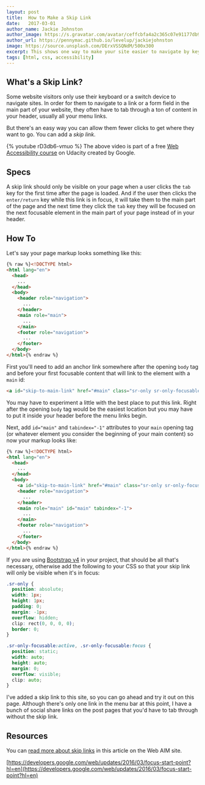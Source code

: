 ```yaml
---
layout: post
title:  How to Make a Skip Link
date:   2017-03-01
author_name: Jackie Johnston
author_image: https://s.gravatar.com/avatar/ceffcbfa4a2c365c07e91177db9b618c?s=300
author_url: https://pennymac.github.io/levelup/jackiejohnston
image: https://source.unsplash.com/DErxVSSQNdM/500x300
excerpt: This shows one way to make your site easier to navigate by keyboard.
tags: [html, css, accessibility]
---
```


## What's a Skip Link?

Some website visitors only use their keyboard or a switch device to navigate sites. In order for them to navigate to a link or a form field in the main part of your website, they often have to tab through a ton of content in your header, usually all your menu links. 

But there's an easy way you can allow them fewer clicks to get where they want to go. You can add a *skip link*.

{% youtube rD3db6-vmuo %}
The above video is part of a free [Web Accessibility course](https://www.udacity.com/course/web-accessibility--ud891) on Udacity created by Google.

## Specs

A skip link should only be visible on your page when a user clicks the `tab` key for the first time after the page is loaded. And if the user then clicks the `enter/return` key while this link is in focus, it will take them to the main part of the page and the next time they click the `tab` key they will be focused on the next focusable element in the main part of your page instead of in your header.

## How To

Let's say your page markup looks something like this:

```html
{% raw %}<!DOCTYPE html>
<html lang="en">
  <head>
    ...
  </head>
  <body>
    <header role="navigation">
      ...
    </header>
    <main role="main">
      ...
    </main>
    <footer role="navigation">
      ...
    </footer>
  </body>
</html>{% endraw %}
```

First you'll need to add an anchor link somewhere after the opening `body` tag and before your first focusable content that will link to the element with a `main` id:

```html
<a id="skip-to-main-link" href="#main" class="sr-only sr-only-focusable">Skip to main content.</a>
```

You may have to experiment a little with the best place to put this link. Right after the opening `body` tag would be the easiest location but you may have to put it inside your header before the menu links begin.

Next, add `id="main"` and `tabindex="-1"` attributes to your `main` opening tag (or whatever element you consider the beginning of your main content) so now your markup looks like:

```html
{% raw %}<!DOCTYPE html>
<html lang="en">
  <head>
    ...
  </head>
  <body>
    <a id="skip-to-main-link" href="#main" class="sr-only sr-only-focusable">Skip to main content.</a>
    <header role="navigation">
      ...
    </header>
    <main role="main" id="main" tabindex="-1">
      ...
    </main>
    <footer role="navigation">
      ...
    </footer>
  </body>
</html>{% endraw %}
```

If you are using [Bootstrap v4](https://v4-alpha.getbootstrap.com) in your project, that should be all that's necessary, otherwise add the following to your CSS so that your skip link will only be visible when it's in focus:

```css
.sr-only {
  position: absolute;
  width: 1px;
  height: 1px;
  padding: 0;
  margin: -1px;
  overflow: hidden;
  clip: rect(0, 0, 0, 0);
  border: 0;
}

.sr-only-focusable:active, .sr-only-focusable:focus {
  position: static;
  width: auto;
  height: auto;
  margin: 0;
  overflow: visible;
  clip: auto;
}
```

I've added a skip link to this site, so you can go ahead and try it out on this page. Although there's only one link in the menu bar at this point, I have a bunch of social share links on the post pages that you'd have to tab through without the skip link.

## Resources

You can [read more about skip links](http://webaim.org/techniques/skipnav/) in this article on the Web AIM site.

[https://developers.google.com/web/updates/2016/03/focus-start-point?hl=en](https://developers.google.com/web/updates/2016/03/focus-start-point?hl=en)